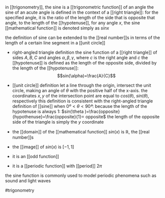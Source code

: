 in [[trigonometry]], the sine is a [[trigonometric function]] of an angle
the sine of an acute angle is defined in the context of a [[right triangle]]: for the specified angle, it is the ratio of the length of the side that is opposite that angle, to the length of the [[hypotenuse]], for any angle $x$, the sine [[mathematical function]] is denoted simply as $sin x$

the definition of sine can be extended to the [[real number]]s in terms of the length of a certain line segment in a [[unit circle]]

- right-angled triangle definition
the sine function of a [[right triangle]] of sides $A,B,C$ and angles $\alpha,\beta,\gamma$, where $c$ is the right angle and  $c$ the [[hypotenuse]] is defined as the length of the opposite side, divided by the length of the [[hypotenuse]]:
$$sin(\alpha)=\frac{A}{C}$$

- [[unit circle]] definition
let a line through the origin, intersect the unit circle, making an angle of $\theta$ with the positive half of the x-axis. the coordinates $x,y$ of the intersection point are equal to $cos(\theta )$, $sin(\theta )$, respectively 
this definition is consistent with the right-angled triangle definition of [[sine]] when $0º<\theta <90ª$: because the length of the hypotenuse is always 1:
$sin(\theta )=\frac{opposite}{hypothenuse}=\frac{opposite}{1}= opposite$
the length of the opposite side of the triangle is simply the $y$ coordinate

- the [[domain]] of the [[mathematical function]] $sin(x)$ is $\mathbb{R}$, the [[real number]]s
- the [[image]] of $sin(x)$ is $[-1,1]$
- it is an [[odd function]]
- it is a [[periodic function]] with [[period]] $2\pi$


the sine function is commonly used to model periodic phenomena such as sound and light waves


#trigonometry 